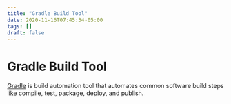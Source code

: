 ```yaml
---
title: "Gradle Build Tool"
date: 2020-11-16T07:45:34-05:00
tags: []
draft: false
---
```


# Gradle Build Tool

[Gradle](https://gradle.org/) is build automation tool that automates common software build steps like compile, test, package, deploy, and publish.
